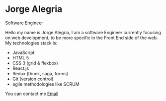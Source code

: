 # Jorge Alegria
Software Engineer

Hello my name is Jorge Alegria, I am a software Engineer currently focusing on web development, to be more specific in the Front End side of the web.
My technologies stack is:
  - JavaScript
  - HTML 5
  - CSS 3 (grid & flexbox)
  - React.js
  - Redux (thunk, saga, forms)
  - Git (version control)
  - agile methodologies like SCRUM 
  
  You can contact me [Email](jorgealegriadev@gmail.com) 
